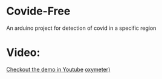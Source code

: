 # Covide-Free
An arduino project for detection of covid in a specific region
# Video:
[Checkout the demo in Youtube](https://www.youtube.com/watch?v=eGfbIvpZAic)
[oxymeter)](https://youtu.be/BI9CYRA_Nlw)
